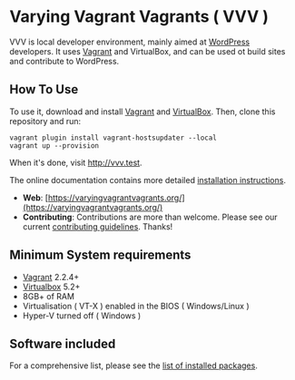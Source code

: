 # Varying Vagrant Vagrants ( VVV )

VVV is local developer environment, mainly aimed at [WordPress](https://wordpress.org) developers. It uses [Vagrant](https://www.vagrantup.com) and VirtualBox, and can be used ot build sites and contribute to WordPress.

## How To Use

To use it, download and install [Vagrant](https://www.vagrantup.com) and [VirtualBox](https://www.virtualbox.org/). Then, clone this repository and run:

```
vagrant plugin install vagrant-hostsupdater --local
vagrant up --provision
```
When it's done, visit http://vvv.test.

The online documentation contains more detailed [installation instructions](https://varyingvagrantvagrants.org/docs/en-US/installation/).


* **Web**: [https://varyingvagrantvagrants.org/](https://varyingvagrantvagrants.org/)
* **Contributing**: Contributions are more than welcome. Please see our current [contributing guidelines](https://varyingvagrantvagrants.org/docs/en-US/contributing/). Thanks!


## Minimum System requirements

- [Vagrant](https://www.vagrantup.com) 2.2.4+
- [Virtualbox](https://www.virtualbox.org) 5.2+
- 8GB+ of RAM
- Virtualisation ( VT-X ) enabled in the BIOS ( Windows/Linux )
- Hyper-V turned off ( Windows )

## Software included

For a comprehensive list, please see the [list of installed packages](https://varyingvagrantvagrants.org/docs/en-US/installed-packages/).

